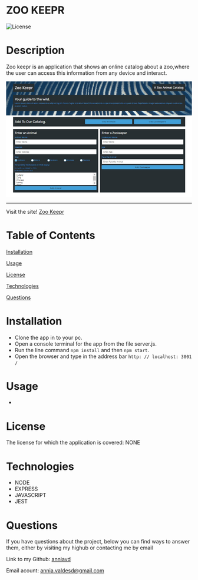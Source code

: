 # ZOO KEEPR



![License](https://img.shields.io/badge/License-NONE-grenn.svg)
  

# Description

Zoo keepr is an application that shows an online catalog about a zoo,where the user can access this information from any device and interact.

   ![Homepage](public/assets/images/homepage.jpg)
 _____________________________________________________________________
 Visit the site! [Zoo Keepr](https://zookeepr1.herokuapp.com/)

# Table of Contents

[Installation](#Installation)

[Usage](#Usage)

[License](#License)

[Technologies](#Technologies)

[Questions](#Questions)


  
# Installation 
 - Clone the app in to your pc.
- Open a console terminal for the app from the file server.js.
- Run the line command `npm install` and then `npm start`.
- Open the browser and type in the address bar `http: // localhost: 3001 /`



# Usage 
 - 


# License
The license for which the application is covered:
NONE 

# Technologies 
 - NODE
 - EXPRESS
 - JAVASCRIPT
 - JEST


# Questions

  If you have questions about the project, below you can find ways to answer them, either by visiting my highub or contacting me by email
  
  Link to my Github: [anniavd](https://github.com/anniavd)

  
  Email acount: [annia.valdesd@gmail.com](mailto:annia.valdesd@gmail.com)
    
